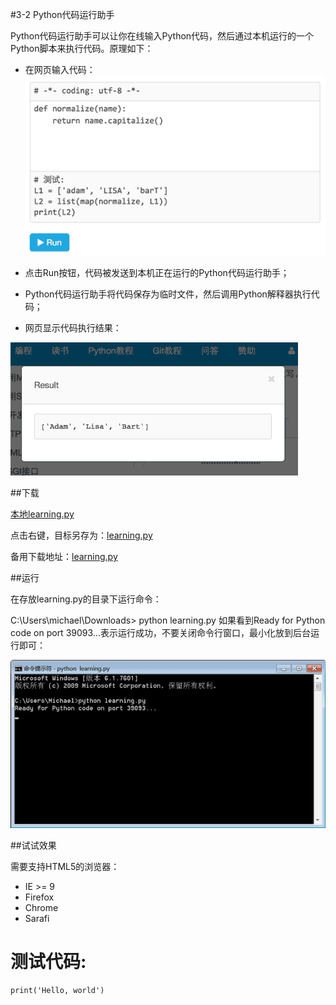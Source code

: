 #3-2 Python代码运行助手


Python代码运行助手可以让你在线输入Python代码，然后通过本机运行的一个Python脚本来执行代码。原理如下：

- 在网页输入代码：
![code-input](../image/chapter3/3-2-1.jpg)

- 点击Run按钮，代码被发送到本机正在运行的Python代码运行助手；

- Python代码运行助手将代码保存为临时文件，然后调用Python解释器执行代码；

- 网页显示代码执行结果：

![code-result](../image/chapter3/3-2-2.jpg)

##下载

[本地learning.py](../code/chapter3/3-2-learning.py)

点击右键，目标另存为：[learning.py](https://raw.githubusercontent.com/michaelliao/learn-python3/master/teach/learning.py)

备用下载地址：[learning.py](http://pan.baidu.com/s/1sjNYY8P)

##运行

在存放learning.py的目录下运行命令：

C:\Users\michael\Downloads> python learning.py
如果看到Ready for Python code on port 39093...表示运行成功，不要关闭命令行窗口，最小化放到后台运行即可：

![run-learning.py](../image/chapter3/3-2-3.jpg)

##试试效果

需要支持HTML5的浏览器：

- IE >= 9
- Firefox
- Chrome
- Sarafi
# 测试代码:

	print('Hello, world')